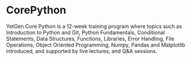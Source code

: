 # CorePython
YetGen Core Python is a 12-week training program where topics such as Introduction to Python and Git, Python Fundamentals, Conditional Statements, Data Structures, Functions, Libraries, Error Handling, File Operations, Object Oriented Programming, Numpy, Pandas and Matplotlib introduced, and supported by live lectures, and Q&A sessions.

